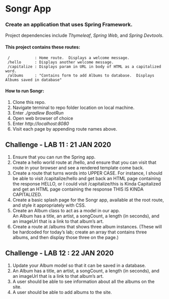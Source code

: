# Songr App
<!-- Short summary or background information -->
### Create an application that uses **Spring Framework**.  

Project dependencies include *Thymeleaf*, *Spring Web*, and *Spring Devtools*.  

#### This project contains these **routes**:  
     /           : Home route.  Displays a welcome message.  
     /hello      : Displays another welcome message.
     /capitalize : Displays param in URL in body of HTML as a capitalized word.
     /albums     : "Contains form to add Albums to database.  Displays Albums saved in database" 
    
#### How to **run** Songr:
  1. Clone this repo.
  2. Navigate terminal to repo folder location on local machine.
  3. Enter *./gradlew BootRun*
  4. Open web browser of choice
  5. Enter *http://localhost:8080*
  6. Visit each page by appending route names above.

## Challenge - LAB 11 : 21 JAN 2020
<!-- Description of the challenge -->
1.  Ensure that you can run the Spring app.  
2.  Create a hello world route at /hello, and ensure that you can visit that route in your browser and see a rendered template come back.  
3.  Create a route that turns words into UPPER CASE. For instance, I should be able to visit /capitalize/hello and get back an HTML page containing the response HELLO, or I could visit /capitalize/this is Kinda Capitalized and get an HTML page containing the response THIS IS KINDA CAPITALIZED.  
4.  Create a basic splash page for the Songr app, available at the root route, and style it appropriately with CSS.  
5.  Create an Album class to act as a model in our app.  
    An Album has a title, an artist, a songCount, a length (in seconds), and an imageUrl that is a link to that album’s art.  
6.  Create a route at /albums that shows three album instances. (These will be hardcoded for today’s lab; create an array that contains three albums, and then display those three on the page.)   

## Challenge - LAB 12 : 22 JAN 2020  
1.  Update your Album model so that it can be saved in a database.   
2.  An Album has a title, an artist, a songCount, a length (in seconds), and an imageUrl that is a link to that album’s art.  
3.  A user should be able to see information about all the albums on the site.  
4.  A user should be able to add albums to the site.  

